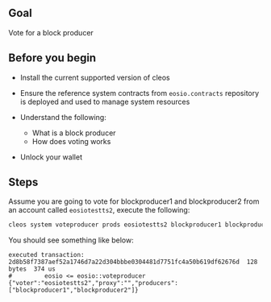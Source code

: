 ## Goal

Vote for a block producer

## Before you begin

* Install the current supported version of cleos

* Ensure the reference system contracts from `eosio.contracts` repository is deployed and used to manage system resources

* Understand the following:
  * What is a block producer
  * How does voting works

* Unlock your wallet

## Steps

Assume you are going to vote for blockproducer1 and blockproducer2 from an account called `eosiotestts2`, execute the following:

```bash
cleos system voteproducer prods eosiotestts2 blockproducer1 blockproducer2
```

You should see something like below:


```shell
executed transaction: 2d8b58f7387aef52a1746d7a22d304bbbe0304481d7751fc4a50b619df62676d  128 bytes  374 us
#         eosio <= eosio::voteproducer          {"voter":"eosiotestts2","proxy":"","producers":["blockproducer1","blockproducer2"]}
```